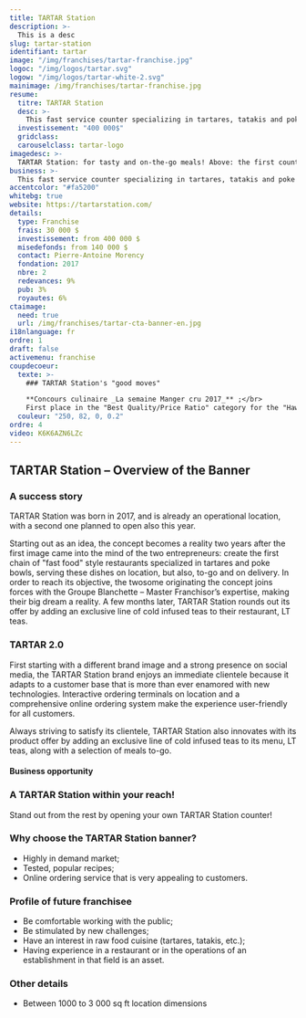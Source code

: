 ```yaml
---
title: TARTAR Station
description: >-
  This is a desc
slug: tartar-station
identifiant: tartar
image: "/img/franchises/tartar-franchise.jpg"
logoc: "/img/logos/tartar.svg"
logow: "/img/logos/tartar-white-2.svg"
mainimage: /img/franchises/tartar-franchise.jpg
resume:
  titre: TARTAR Station
  desc: >-
    This fast service counter specializing in tartares, tatakis and poke bowls has quickly become a favorite among amateurs of healthy, on the go meals. At the forefront of the latest food trends, **TARTAR Station** offers delicious recipes to be enjoyed on site, as take-out or delivery; without compromising quality or taste in any way.   
  investissement: "400 000$"
  gridclass: 
  carouselclass: tartar-logo 
imagedesc: >-
  TARTAR Station: for tasty and on-the-go meals! Above: the first counter of the banner, located in Ste-foy.
business: >-
  This fast service counter specializing in tartares, tatakis and poke bowls has quickly become a favorite among amateurs of healthy, on the go meals. At the forefront of the latest food trends, TARTAR Station offers delicious recipes to be enjoyed on site, as take-out or delivery; without compromising quality or taste in any way. 
accentcolor: "#fa5200"
whitebg: true
website: https://tartarstation.com/
details:
  type: Franchise
  frais: 30 000 $
  investissement: from 400 000 $ 
  misedefonds: from 140 000 $
  contact: Pierre-Antoine Morency
  fondation: 2017
  nbre: 2
  redevances: 9%
  pub: 3%
  royautes: 6%
ctaimage: 
  need: true
  url: /img/franchises/tartar-cta-banner-en.jpg
i18nlanguage: fr
ordre: 1
draft: false
activemenu: franchise
coupdecoeur: 
  texte: >-
    ### TARTAR Station's "good moves"

    **Concours culinaire _La semaine Manger cru 2017_** ;</br>
    First place in the "Best Quality/Price Ratio" category for the "Hawaiian two-salmon & yogurt tartare mini pokebowl" poke bowl
  couleur: "250, 82, 0, 0.2"
ordre: 4
video: K6K6AZN6LZc
---
```

## TARTAR Station – Overview of the Banner 

### A success story

TARTAR Station was born in 2017, and is already an operational location, with a second one planned to open also this year. 

Starting out as an idea, the concept becomes a reality two years after the first image came into the mind of the two entrepreneurs: create the first chain of "fast food" style restaurants specialized in tartares and poke bowls, serving these dishes on location, but also, to-go and on delivery. In order to reach its objective, the twosome originating the concept joins forces with the Groupe Blanchette – Master Franchisor’s expertise, making their big dream a reality. A few months later, TARTAR Station rounds out its offer by adding an exclusive line of cold infused teas to their restaurant, LT teas.

### TARTAR 2.0

First starting with a different brand image and a strong presence on social media, the TARTAR Station brand enjoys an immediate clientele because it adapts to a customer base that is more than ever enamored with new technologies. Interactive ordering terminals on location and a comprehensive online ordering system make the experience user-friendly for all customers.

Always striving to satisfy its clientele, TARTAR Station also innovates with its product offer by adding an exclusive line of cold infused teas to its menu, LT teas, along with a selection of meals to-go.

#### Business opportunity

### A TARTAR Station within your reach!

Stand out from the rest by opening your own TARTAR Station counter! 

### Why choose the TARTAR Station banner? 

- Highly in demand market;
- Tested, popular recipes; 
- Online ordering service that is very appealing to customers.

### Profile of future franchisee

- Be comfortable working with the public; 
- Be stimulated by new challenges;
- Have an interest in raw food cuisine (tartares, tatakis, etc.);
- Having experience in a restaurant or in the operations of an establishment in that field is an asset.

### Other details

- Between 1000 to 3 000 sq ft location dimensions
